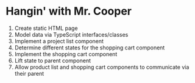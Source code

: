 # Hangin' with Mr. Cooper
1. Create static HTML page
2. Model data via TypeScript interfaces/classes
3. Implement a project list component
4. Determine different states for the shopping cart component
5. Implement the shopping cart component
6. Lift state to parent component
7. Allow product list and shopping cart components to communicate via their parent

